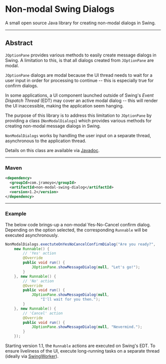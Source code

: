 # Non-modal Swing Dialogs
A small open source Java library for creating non-modal dialogs in Swing.

---
## Abstract
`JOptionPane` provides various methods to easily create message dialogs in Swing. A limitation to this, is that all dialogs created from `JOptionPane` are modal. 

`JOptionPane` dialogs are modal because the UI thread needs to wait for a user input in order for processing to continue -- this is especially true for confirm dialogs.

In some applications, a UI component launched outside of Swing's _Event Dispatch Thread_ (EDT) may cover an active modal dialog -- this will render the UI inaccessible, making the application seem hanging.

The purpose of this library is to address this limitation to `JOptionPane` by providing a class (`NonModalDialogs`) which provides various methods for creating non-modal message dialogs in Swing.

`NonModalDialogs` works by handling the user input on a separate thread, asynchronous to the application thread.

Details on this class are available via [Javadoc](https://non-modal-swing-dialog.googlecode.com/svn/javadoc/index.html).

---
### Maven
```xml
<dependency>
  <groupId>com.jramoyo</groupId>
  <artifactId>non-modal-swing-dialog</artifactId>
  <version>1.2</version>
</dependency>
```

---
### Example
The below code brings-up a non-modal Yes-No-Cancel confirm dialog. Depending on the option selected, the corresponding `Runnable` will be executed asynchronously.

```java
NonModalDialogs.exectuteOnYesNoCancelConfirmDialog("Are you ready?",
	new Runnable() {
		// 'Yes' action
		@Override
		public void run() {
			JOptionPane.showMessageDialog(null, "Let's go!");
		}
	}, new Runnable() {
		// 'No' action
		@Override
		public void run() {
			JOptionPane.showMessageDialog(null,
				"I'll wait for you then.");
		}
	}, new Runnable() {
		// 'Cancel' action
		@Override
		public void run() {
			JOptionPane.showMessageDialog(null, "Nevermind.");
		}
	});
```

Starting version 1.1, the `Runnable` actions are executed on Swing's EDT. To ensure liveliness of the UI, execute long-running tasks on a separate thread (ideally via [SwingWorker](http://docs.oracle.com/javase/6/docs/api/javax/swing/SwingWorker.html)).
